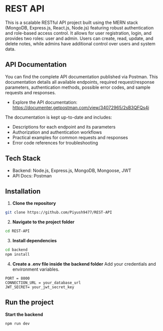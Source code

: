 # REST API

This is a scalable RESTful API project built using the MERN stack (MongoDB, Express.js, React.js, Node.js) featuring robust authentication and role-based access control. It allows for user registration, login, and provides two roles: user and admin. Users can create, read, update, and delete notes, while admins have additional control over users and system data.

## API Documentation
You can find the complete API documentation published via Postman. This documentation details all available endpoints, required request/response parameters, authentication methods, possible error codes, and sample requests and responses.

- Explore the API documentation:
  https://documenter.getpostman.com/view/34072965/2sB3QFQs4i

The documentation is kept up-to-date and includes:
- Descriptions for each endpoint and its parameters
- Authorization and authentication workflows
- Practical examples for common requests and responses
- Error code references for troubleshooting

## Tech Stack
- Backend: Node.js, Express.js, MongoDB, Mongoose, JWT
- API Docs: Postman

## Installation

1. **Clone the repository**
```bash
git clone https://github.com/Piyush9477/REST-API
```

2. **Navigate to the project folder**
```bash
cd REST-API
```

3. **Install dependencies**
```bash
cd backend
npm install
```

4. **Create a .env file inside the backend folder**
Add your credentials and environment variables.
```.env
PORT = 8000
CONNECTION_URL = your_database_url
JWT_SECRET= your_jwt_secret_key
```

## Run the project
**Start the backend**
```bash
npm run dev
```
